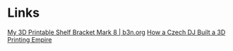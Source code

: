 # Links

[My 3D Printable Shelf Bracket Mark 8 | b3n.org](https://b3n.org/my-3d-printable-shelf-bracket-mark-8/?ck_subscriber_id=766167804)
[How a Czech DJ Built a 3D Printing Empire](https://www.freecodecamp.org/news/how-prusa3d-became-one-of-the-fastest-growing-startups-in-the-world/)
